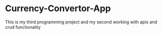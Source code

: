 # Currency-Convertor-App
This is my third programming project and my second working with apis and crud functionality
